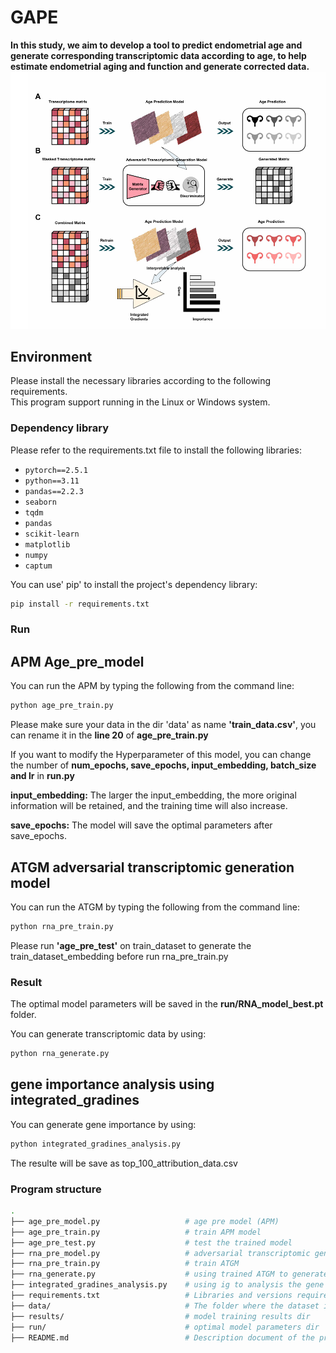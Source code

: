 # GAPE
**In this study, we aim to develop a tool to predict endometrial age and generate corresponding transcriptomic data according to age, to help estimate endometrial aging and function and generate corrected data.**
![Endometrial Age Overflow](imgs/overflow.png)
## Environment

Please install the necessary libraries according to the following requirements.  
This program support running in the Linux or Windows system.

### Dependency library

Please refer to the requirements.txt file to install the following libraries:

- `pytorch==2.5.1`
- `python==3.11`
- `pandas==2.2.3`
- `seaborn`
- `tqdm`
- `pandas`
- `scikit-learn`
- `matplotlib`
- `numpy`
- `captum`

You can use' pip' to install the project's dependency library:

```bash
pip install -r requirements.txt
```
### Run
## APM  Age_pre_model

You can run the APM by typing the following from the command line:

```bash
python age_pre_train.py
```
Please make sure your data in the dir 'data' as name **'train_data.csv'**, you can rename it in the **line 20** of **age_pre_train.py**  

If you want to modify the Hyperparameter of this model, you can change the number of **num_epochs, save_epochs, input_embedding, batch_size and lr** in **run.py**  

**input_embedding:** The larger the input_embedding, the more original information will be retained, and the training time will also increase.

**save_epochs:** The model will save the optimal parameters after save_epochs.

## ATGM  adversarial transcriptomic generation model
You can run the ATGM by typing the following from the command line:

```bash
python rna_pre_train.py
```
Please run **'age_pre_test'** on train_dataset to generate the train_dataset_embedding before run rna_pre_train.py

### Result
The optimal model parameters will be saved in the **run/RNA_model_best.pt** folder.

You can generate transcriptomic data by using:

```bash
python rna_generate.py
```
## gene importance analysis using integrated_gradines

You can generate gene importance by using:

```bash
python integrated_gradines_analysis.py 
```
The resulte will be save as top_100_attribution_data.csv

### Program structure
```bash
.
├── age_pre_model.py                   # age pre model (APM)
├── age_pre_train.py                   # train APM model
├── age_pre_test.py                    # test the trained model
├── rna_pre_model.py                   # adversarial transcriptomic generation model (ATGM)
├── rna_pre_train.py                   # train ATGM
├── rna_generate.py                    # using trained ATGM to generate transcriptomic data
├── integrated_gradines_analysis.py    # using ig to analysis the gene's importance
├── requirements.txt                   # Libraries and versions required for the project
├── data/                              # The folder where the dataset is stored.
├── results/                           # model training results dir
├── run/                               # optimal model parameters dir
├── README.md                          # Description document of the project
```
